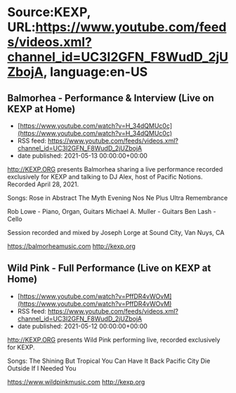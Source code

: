 # Source:KEXP, URL:https://www.youtube.com/feeds/videos.xml?channel_id=UC3I2GFN_F8WudD_2jUZbojA, language:en-US

## Balmorhea - Performance & Interview (Live on KEXP at Home)
 - [https://www.youtube.com/watch?v=H_34dQMUc0c](https://www.youtube.com/watch?v=H_34dQMUc0c)
 - RSS feed: https://www.youtube.com/feeds/videos.xml?channel_id=UC3I2GFN_F8WudD_2jUZbojA
 - date published: 2021-05-13 00:00:00+00:00

http://KEXP.ORG presents Balmorhea sharing a live performance recorded exclusively for KEXP and talking to DJ Alex, host of Pacific Notions. Recorded April 28, 2021.

Songs:
Rose in Abstract
The Myth
Evening
Nos
Ne Plus Ultra
Remembrance

Rob Lowe - Piano, Organ, Guitars
Michael A. Muller - Guitars
Ben Lash - Cello

Session recorded and mixed by Joseph Lorge at Sound City, Van Nuys, CA

https://balmorheamusic.com
http://kexp.org

## Wild Pink - Full Performance (Live on KEXP at Home)
 - [https://www.youtube.com/watch?v=PffDR4vWOvM](https://www.youtube.com/watch?v=PffDR4vWOvM)
 - RSS feed: https://www.youtube.com/feeds/videos.xml?channel_id=UC3I2GFN_F8WudD_2jUZbojA
 - date published: 2021-05-12 00:00:00+00:00

http://KEXP.ORG presents Wild Pink performing live, recorded exclusively for KEXP.

Songs:
The Shining But Tropical
You Can Have It Back
Pacific City
Die Outside
If I Needed You

https://www.wildpinkmusic.com
http://kexp.org

